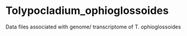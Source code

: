 # Tolypocladium_ophioglossoides
Data files associated with genome/ transcriptome of T. ophioglossoides
